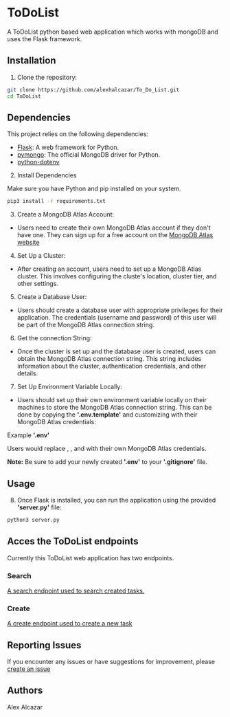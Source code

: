 # ToDoList

A ToDoList python based web application which works with mongoDB and uses the Flask framework.

## Installation

1. Clone the repository:

```bash
git clone https://github.com/alexhalcazar/To_Do_List.git
cd ToDoList
```

## Dependencies 

This project relies on the following dependencies:

- [Flask](https://palletsprojects.com/p/flask/): A web framework for Python.
- [pymongo](https://pymongo.readthedocs.io/): The official MongoDB driver for Python.
- [python-dotenv](https://pypi.org/project/python-dotenv/)

2. Install Dependencies

Make sure you have Python and pip installed on your system.

```bash
pip3 install -r requirements.txt
```

3. Create a MongoDB Atlas Account:

+ Users need to create their own MongoDB Atlas account if they don't have one. They can sign up for a free account on the [MongoDB Atlas website](https://www.mongodb.com)

4. Set Up a Cluster:

+ After creating an account, users need to set up a MongoDB Atlas cluster. This involves configuring the cluste's location, cluster tier, and other settings.

5. Create a Database User:

+ Users should create a database user with appropriate privileges for their application. The credentials (username and password) of this user will be part of the MongoDB Atlas connection string.

6. Get the connection String:

+ Once the cluster is set up and the database user is created, users can obtain the MongoDB Atlas connection string. This string includes information about the cluster, authentication credentials, and other details.

7. Set Up Environment Variable Locally:

+ Users should set up their own environment variable locally on their machines to store the MongoDB Atlas connection string. This can be done by copying the **'.env.template'** and customizing with their MongoDB Atlas credentials:

Example **'.env'**



Users would replace **<username>**, **<password>**, and **<dbname>** with their own MongoDB Atlas credentials.

**Note:** Be sure to add your newly created **'.env'** to your **'.gitignore'** file.

## Usage

8. Once Flask is installed, you can run the application using the provided **'server.py'** file:

```bash
python3 server.py
```
## Acces the ToDoList endpoints

Currently this ToDoList web application has two endpoints. 

### Search

[A search endpoint used to search created tasks.](http://localhost:4000/search/) 

### Create

[A create endpoint used to create a new task](http://localhost:4000/create/)

## Reporting Issues

If you encounter any issues or have suggestions for improvement, please [create an issue](https://github.com/alexhalcazar/To_Do_List/issues)

## Authors

Alex Alcazar

